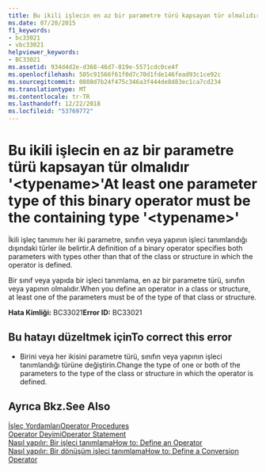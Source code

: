 ```yaml
---
title: Bu ikili işlecin en az bir parametre türü kapsayan tür olmalıdır '&lt;typename&gt;'
ms.date: 07/20/2015
f1_keywords:
- bc33021
- vbc33021
helpviewer_keywords:
- BC33021
ms.assetid: 934d4d2e-d368-46d7-819e-5571cdc0ce4f
ms.openlocfilehash: 505c91566f61f0d7c70d1fde146fead93c1ce92c
ms.sourcegitcommit: 0888d7b24f475c346a3f444de8d83ec1ca7cd234
ms.translationtype: MT
ms.contentlocale: tr-TR
ms.lasthandoff: 12/22/2018
ms.locfileid: "53769772"
---
```

# <a name="at-least-one-parameter-type-of-this-binary-operator-must-be-the-containing-type-lttypenamegt"></a><span data-ttu-id="80b69-102">Bu ikili işlecin en az bir parametre türü kapsayan tür olmalıdır '&lt;typename&gt;'</span><span class="sxs-lookup"><span data-stu-id="80b69-102">At least one parameter type of this binary operator must be the containing type '&lt;typename&gt;'</span></span>
<span data-ttu-id="80b69-103">İkili işleç tanımını her iki parametre, sınıfın veya yapının işleci tanımlandığı dışındaki türler ile belirtir.</span><span class="sxs-lookup"><span data-stu-id="80b69-103">A definition of a binary operator specifies both parameters with types other than that of the class or structure in which the operator is defined.</span></span>  
  
 <span data-ttu-id="80b69-104">Bir sınıf veya yapıda bir işleci tanımlama, en az bir parametre türü, sınıfın veya yapının olmalıdır.</span><span class="sxs-lookup"><span data-stu-id="80b69-104">When you define an operator in a class or structure, at least one of the parameters must be of the type of that class or structure.</span></span>  
  
 <span data-ttu-id="80b69-105">**Hata Kimliği:** BC33021</span><span class="sxs-lookup"><span data-stu-id="80b69-105">**Error ID:** BC33021</span></span>  
  
## <a name="to-correct-this-error"></a><span data-ttu-id="80b69-106">Bu hatayı düzeltmek için</span><span class="sxs-lookup"><span data-stu-id="80b69-106">To correct this error</span></span>  
  
-   <span data-ttu-id="80b69-107">Birini veya her ikisini parametre türü, sınıfın veya yapının işleci tanımlandığı türüne değiştirin.</span><span class="sxs-lookup"><span data-stu-id="80b69-107">Change the type of one or both of the parameters to the type of the class or structure in which the operator is defined.</span></span>  
  
## <a name="see-also"></a><span data-ttu-id="80b69-108">Ayrıca Bkz.</span><span class="sxs-lookup"><span data-stu-id="80b69-108">See Also</span></span>  
 [<span data-ttu-id="80b69-109">İşleç Yordamları</span><span class="sxs-lookup"><span data-stu-id="80b69-109">Operator Procedures</span></span>](../../visual-basic/programming-guide/language-features/procedures/operator-procedures.md)  
 [<span data-ttu-id="80b69-110">Operator Deyimi</span><span class="sxs-lookup"><span data-stu-id="80b69-110">Operator Statement</span></span>](../../visual-basic/language-reference/statements/operator-statement.md)  
 [<span data-ttu-id="80b69-111">Nasıl yapılır: Bir işleci tanımlama</span><span class="sxs-lookup"><span data-stu-id="80b69-111">How to: Define an Operator</span></span>](../../visual-basic/programming-guide/language-features/procedures/how-to-define-an-operator.md)  
 [<span data-ttu-id="80b69-112">Nasıl yapılır: Bir dönüşüm işleci tanımlama</span><span class="sxs-lookup"><span data-stu-id="80b69-112">How to: Define a Conversion Operator</span></span>](../../visual-basic/programming-guide/language-features/procedures/how-to-define-a-conversion-operator.md)
